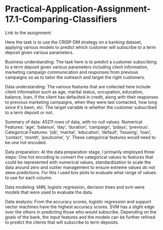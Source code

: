 # Practical-Application-Assignment-17.1-Comparing-Classifiers

Link to the assignment: 

Here the task is to use the CRISP-DM strategy on a banking dataset, applying various models to predict which customer will subscribe to a term deposit given various parameters. 

Business understanding: The task here is to predict a customer subscribing to a term deposit given various parameters including client information, marketing campaign communication and responses from previous campaigns so as to tailor the outreach and target the right customers.

Data understanding: The various features that are collected here include client information such as age, marital status, occupation, education, balance, loan, if the client has defaulted in credit, along with their responses to previous marketing campaigns, when they were last contacted, how long since it's been, etc. The target variable is whether the customer subscribed to a term deposit or not. 

Summary of data: 
45211 rows of data, with no null values. 
Numerical Features: ‘age’, ‘balance’, ‘day’, ‘duration’, ‘campaign’, ‘pdays’, ‘previous’.
Categorical Features: ‘job’, ‘marital’, ‘education’, ‘default’, ‘housing’, ‘loan’, ‘contact’, ‘month’, ‘poutcome’, ‘y’.
These categorical features would need to be one hot encoded. 

Data preparation: At the data preparation stage, I primarily employed three steps: One hot encoding to convert the categorical values to features that could be represented with numerical values, standardization to scale the data around zero and outlier management to ensure extreme values do not skew predictions. For this I used box plots to evaluate what range of values to use for each column. 

Data modeling: kNN, logistic regression, decision trees and svm were models that were used to evaluate the data. 

Data analysis: From the accuracy scores, logistic regression and support vector machines have the highest accuracy scores. SVM has a slight edge over the others in predicting those who would subscribe. Depending on the goals of the bank, the input features and the models can be further refined to predict the clients that will subscribe to term deposits. 
